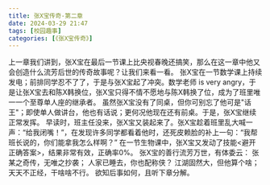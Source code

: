 ```yaml
---
title: 张X宝传奇-第二章
date: 2024-03-29 21:47
tags: [校园趣事]
categories: [《张X宝传奇》]
---
```

上一章我们讲到，张X宝在最后一节课上比央视春晚还搞笑，那么在这一章中他又会创造什么流芳后世的传奇故事呢？让我们来看一看。
张X宝在一节数学课上持续发电；前排同学忍不了了，于是与张X宝起了冲突。数学老师 is very angry，于是让张X宝去和陈X韩换位，张X宝只得不情不愿地与陈X韩换了位，成为了班里唯一一个至尊单人座的继承者。
虽然张X宝没有了同桌，但你可别忘了他可是"话王"；即使单人做讲台，他也有话说；更何况他现在还有前桌。于是，张X宝继续正常发挥。
早读时，班主任没来，张X宝又装起来了。张X宝趁着班里乱大喊一声：“给我闭嘴！”，在发现许多同学都看着他时，还死皮赖脸的补上一句：“我帮班长说的，你们能拿我怎么样啊？”
在一节生物课中，张X宝又发动了技能<避开正确答案>，结果非常有效，正确率0%。
张X宝的善行流芳万世，有体委云：
张某之奇传，无唯之抄袭；
人家已睡去，你也配称侠？
江湖固然大，但他算个啥；
天天不正经，干啥啥不行。
欲知后事如何，且听下章分解。
